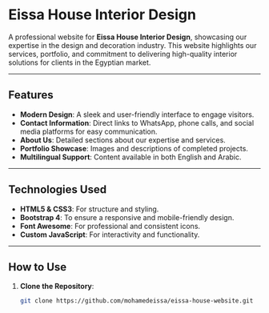 # Eissa House Interior Design

A professional website for **Eissa House Interior Design**, showcasing our expertise in the design and decoration industry. This website highlights our services, portfolio, and commitment to delivering high-quality interior solutions for clients in the Egyptian market.

---

## Features

- **Modern Design**: A sleek and user-friendly interface to engage visitors.
- **Contact Information**: Direct links to WhatsApp, phone calls, and social media platforms for easy communication.
- **About Us**: Detailed sections about our expertise and services.
- **Portfolio Showcase**: Images and descriptions of completed projects.
- **Multilingual Support**: Content available in both English and Arabic.

---

## Technologies Used

- **HTML5 & CSS3**: For structure and styling.
- **Bootstrap 4**: To ensure a responsive and mobile-friendly design.
- **Font Awesome**: For professional and consistent icons.
- **Custom JavaScript**: For interactivity and functionality.

---

## How to Use

1. **Clone the Repository**:
   ```bash
   git clone https://github.com/mohamedeissa/eissa-house-website.git
   ```
